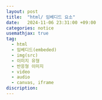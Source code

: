 ```yaml
---
layout: post
title:  "html/ 임베디드 요소"
date:   2024-11-06 23:31:00 +09:00
categories: notice
usemathjax: true
tag:
  - html
  - 임베디드(embeded)
  - img(src)
  - 이미지 유형
  - 반응형 이미지
  - video
  - audio
  - canvas, iframe
discription: 
---
```

